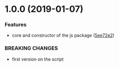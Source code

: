# 1.0.0 (2019-01-07)


### Features

* core and constructor of the js package ([5ee72e2](https://github.com/artentica/string-replace-enhanced/commit/5ee72e2))


### BREAKING CHANGES

* first version on the script
